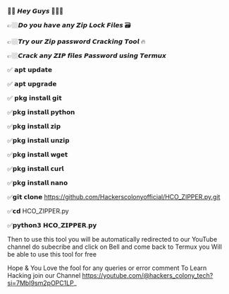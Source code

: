 🫵🏼 𝙃𝙚𝙮 𝙂𝙪𝙮𝙨 🙋🏼‍♂️

👉🏼𝘿𝙤 𝙮𝙤𝙪 𝙝𝙖𝙫𝙚 𝙖𝙣𝙮 𝙕𝙞𝙥 𝙇𝙤𝙘𝙠 𝙁𝙞𝙡𝙚𝙨 🗃️

👉🏼𝙏𝙧𝙮 𝙤𝙪𝙧 𝙕𝙞𝙥 𝙥𝙖𝙨𝙨𝙬𝙤𝙧𝙙 𝘾𝙧𝙖𝙘𝙠𝙞𝙣𝙜 𝙏𝙤𝙤𝙡 🔥 

👉🏼𝘾𝙧𝙖𝙘𝙠 𝙖𝙣𝙮 𝙕𝙄𝙋 𝙛𝙞𝙡𝙚𝙨 𝙋𝙖𝙨𝙨𝙬𝙤𝙧𝙙 𝙪𝙨𝙞𝙣𝙜 𝙏𝙚𝙧𝙢𝙪𝙭

✅ 𝗮𝗽𝘁 𝘂𝗽𝗱𝗮𝘁𝗲 

✅ 𝗮𝗽𝘁 𝘂𝗽𝗴𝗿𝗮𝗱𝗲

✅ 𝗽𝗸𝗴 𝗶𝗻𝘀𝘁𝗮𝗹𝗹 𝗴𝗶𝘁

✅𝗽𝗸𝗴 𝗶𝗻𝘀𝘁𝗮𝗹𝗹 𝗽𝘆𝘁𝗵𝗼𝗻

✅𝗽𝗸𝗴 𝗶𝗻𝘀𝘁𝗮𝗹𝗹 𝘇𝗶𝗽

✅𝗽𝗸𝗴 𝗶𝗻𝘀𝘁𝗮𝗹𝗹 𝘂𝗻𝘇𝗶𝗽

✅𝗽𝗸𝗴 𝗶𝗻𝘀𝘁𝗮𝗹𝗹 𝘄𝗴𝗲𝘁

✅𝗽𝗸𝗴 𝗶𝗻𝘀𝘁𝗮𝗹𝗹 𝗰𝘂𝗿𝗹

✅𝗽𝗸𝗴 𝗶𝗻𝘀𝘁𝗮𝗹𝗹 𝗻𝗮𝗻𝗼

✅𝗴𝗶𝘁 𝗰𝗹𝗼𝗻𝗲 https://github.com/Hackerscolonyofficial/HCO_ZIPPER.py.git

✅𝗰𝗱 HCO_ZIPPER.py

✅𝗽𝘆𝘁𝗵𝗼𝗻𝟯 𝗛𝗖𝗢_𝗭𝗜𝗣𝗣𝗘𝗥.𝗽𝘆

Then to use this tool you will be automatically redirected to our YouTube channel do subecribe and
click on Bell and come back to Termux you Will be able to use this tool for free

Hope & You Love the fool for any queries or error comment To Learn Hacking join our Channel https://youtube.com/@hackers_colony_tech?si=7MbI9sm2pOPC1LP_
